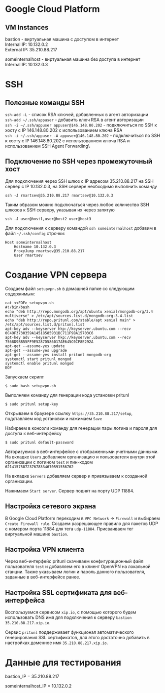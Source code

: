 # Google Cloud Platform

## VM Instances

bastion - виртуальная машина с доступом в интернет\
Internal IP: 10.132.0.2\
External IP: 35.210.88.217

someinternalhost - виртуальная машина без доступа в интернет\
Internal IP: 10.132.0.3

# SSH

## Полезные команды SSH

`ssh-add -L` - список RSA ключей, добавленных в агент авторизации\
`ssh-add ~/.ssh/appuser` - добавить ключ RSA в агент авторизации\
`ssh -i ~/.ssh/appuser appuser@146.148.80.202` - подключиться по SSH к хосту с IP 146.148.80.202 с использованием ключа RSA\
`ssh -i ~/.ssh/appuser -A appuser@146.148.80.202` - подключиться по SSH к хосту с IP 146.148.80.202 с использованием ключа RSA и использованием SSH Agent Forwarding\

## Подключение по SSH через промежуточный хост

Для подключения через SSH шлюз с IP адресом 35.210.88.217 на SSH сервер с IP 10.132.0.3, на SSH сервере необходимо выполнить команду

```
ssh -J rmartsev@35.210.88.217 rmartsev@10.132.0.3
```

Таким образом можно подключаться через любое количество SSH шлюзов к SSH серверу, указывая их через запятую

```
ssh -J user@host1,user@host2 user@host3
```

Для подключения к серверу командой `ssh someinternalhost` добавим в файл `~/.ssh/config` строчки:

```
Host someinternalhost
    Hostname 10.132.0.3
    ProxyJump rmartsev@35.210.88.217
    User rmartsev
```

# Создание VPN сервера

Создаем файл `setupvpn.sh` в домашней папке со следующим содержимым:

```
cat <<EOF> setupvpn.sh
#!/bin/bash
echo "deb http://repo.mongodb.org/apt/ubuntu xenial/mongodb-org/3.4 multiverse" > /etc/apt/sources.list.d/mongodb-org-3.4.list
echo "deb http://repo.pritunl.com/stable/apt xenial main" > /etc/apt/sources.list.d/pritunl.list
apt-key adv --keyserver hkp://keyserver.ubuntu.com --recv 0C49F3730359A14518585931BC711F9BA15703C6
apt-key adv --keyserver hkp://keyserver.ubuntu.com --recv 7568D9BB55FF9E5287D586017AE645C0CF8E292A
apt-get --assume-yes update
apt-get --assume-yes upgrade
apt-get --assume-yes install pritunl mongodb-org
systemctl start pritunl mongod
systemctl enable pritunl mongod
EOF
```

Запускаем скрипт

```
$ sudo bash setupvpn.sh
```

Выполняем команду для генерации кода установки pritunl

```
$ sudo pritunl setup-key
```

Открываем в браузере ссылку `https://35.210.88.217/setup`, подставляем код установки и нажимаем `Save`

Набираем в консоли команду для генерации пары логина и пароля для доступа к веб-интерфейсу

```
$ sudo pritunl default-password
```

Авторизуемся в веб-интерфейсе с отображенными учетными данными. На вкладке `Users` добавляем организацию и пользователя внутри этой организации с логином `test` и пин-кодом `6214157507237678334670591556762`

На вкладке `Servers` добавляем сервер и привязываем к созданной организации.

Нажимаем `Start server`. Сервер поднят на порту UDP 11884.

## Настройка сетевого экрана

В Google Cloud Platform переходим в `VPC Network` -> `Firewall` и выбираем `Create Firewall rule`. Создаем разрешающее правило для пакетов UDP с номером порта 11884 для тега `udp-11884`. Присваиваем тег виртуальной машине `bastion`.

## Настройка VPN клиента

Через веб-интерфейс pritunl скачиваем конфигурационный файл пользователя `test` и добавляем его в клиент OpenVPN на локальной станции. Также указываем логин и пароль данного пользователя, заданные в веб-интерфейсе ранее.

## Настройка SSL сертификата для веб-интерфейса

Воспользуемся сервисом `xip.io`, с помощью которого будем использовать DNS имя для подключения к серверу `bastion` `35.210.88.217.xip.io`.

Сервис `pritunl` поддерживает функционал автоматического генерирования SSL сертификатов, для этого достаточно добавить в настройках доменное имя `35.210.88.217.xip.io`.

# Данные для тестирования

bastion_IP = 35.210.88.217

someinternalhost_IP = 10.132.0.2


